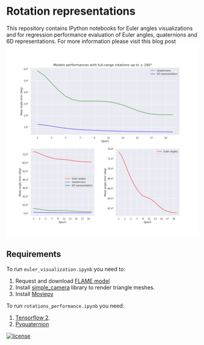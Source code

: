 # Rotation representations

This repository contains IPython notebooks for Euler angles visualizations and for regression performance evaluation of Euler angles, quaternions and 6D representations. For more information please visit this blog post
![screenshot](assets/plot180.png)

## Requirements

To run `euler_visualization.ipynb` you need to:

1. Request and download [FLAME model](https://flame.is.tue.mpg.de/)
2. Install [simple_camera](https://github.com/kostyaev/simple_camera) library to render triangle meshes.
3. Install [Moviepy](https://github.com/Zulko/moviepy)

To run `rotations_performance.ipynb` you need:
1. [Tensorflow 2](https://www.tensorflow.org).
2. [Pyquaternion](https://github.com/KieranWynn/pyquaternion)



[![license](https://img.shields.io/github/license/DAVFoundation/captain-n3m0.svg?style=flat-square)](https://github.com/DAVFoundation/captain-n3m0/blob/master/LICENSE)
